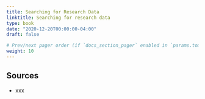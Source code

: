 ```yaml
---
title: Searching for Research Data
linktitle: Searching for research data
type: book
date: "2020-12-20T00:00:00-04:00"
draft: false

# Prev/next pager order (if `docs_section_pager` enabled in `params.toml`)
weight: 10
---
```


## Sources
- xxx